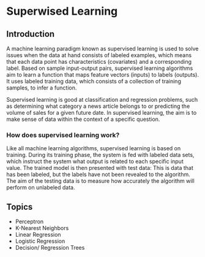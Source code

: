 # Superwised Learning


## Introduction

A machine learning paradigm known as supervised learning is used to solve issues when the data at hand consists of labeled examples, which means that each data point has characteristics (covariates) and a corresponding label. Based on sample input-output pairs, supervised learning algorithms aim to learn a function that maps feature vectors (inputs) to labels (outputs). It uses labeled training data, which consists of a collection of training samples, to infer a function. 

Supervised learning is good at classification and regression problems, such as determining what category a news article belongs to or predicting the volume of sales for a given future date. In supervised learning, the aim is to make sense of data within the context of a specific question.
### How does supervised learning work?
Like all machine learning algorithms, supervised learning is based on training. During its training phase, the system is fed with labeled data sets, which instruct the system what output is related to each specific input value. The trained model is then presented with test data: This is data that has been labeled, but the labels have not been revealed to the algorithm. The aim of the testing data is to measure how accurately the algorithm will perform on unlabeled data.
## Topics
  * Perceptron
  * K-Nearest Neighbors
  * Linear Regression
  * Logistic Regression
  * Decision/ Regression Trees



